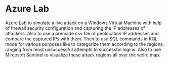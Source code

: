 # Azure Lab
Azure Lab to simulate a live attack on a Windows Virtual Machine with help of firewall security configuration and capturing the IP addresses of attackers.
Also to use a premade csv file of geolocation IP addresses and compare the captured IPs with them.
Then to use SQL commands in KQL mode for various purposes like to categorize them according to the regions, ranging from most unsuccessful attempts to successful logins.
Also to use Mircosoft Sentinel to visualize these attack regions all over the wolrd map.
